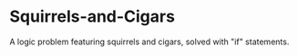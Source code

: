 # Squirrels-and-Cigars
A logic problem featuring squirrels and cigars, solved with "if" statements.
